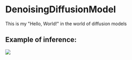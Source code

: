 # DenoisingDiffusionModel
This is my "Hello, World!" in the world of diffusion models

## Example of inference:
![](https://github.com/Valeron01/DenoisingDiffusionModel/blob/main/result.gif)
